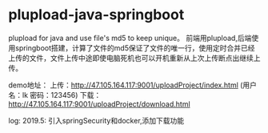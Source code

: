 # plupload-java-springboot
plupload for java and use file's md5 to keep unique。 前端用plupload,后端使用springboot搭建，计算了文件的md5保证了文件的唯一行，使用定时合并已经上传的文件，文件上传中途即使电脑死机也可以开机重新从上次上传断点出继续上传。

demo地址：
    上传：http://47.105.164.117:9001/uploadProject/index.html  (用户名：lk 密码：123456)
    下载：http://47.105.164.117:9001/uploadProject/download.html

log:
    2019.5: 引入springSecurity和docker,添加下载功能
            
